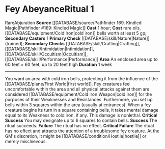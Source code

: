 ﻿---
area: "An enclosed area up to 60 feet \xD7 60 feet, up to 20 feet high"
cost: rare oils, [[DATABASE/equipment/Cold Iron|cold iron]] bells worth at least 5
  gp
duration: 1 week
heighten_level: '1'
id: '50'
level: '1'
name: Fey Abeyance
primary_check: '[[DATABASE/skill/Nature|Nature]] (trained)'
rarity: Rare
school: Abjuration
secondary_casters: '1'
secondary_check: '[[DATABASE/skill/Crafting|Crafting]] , [[DATABASE/skill/Intimidation|Intimidation]]
  , [[DATABASE/skill/Occultism|Occultism]] , [[DATABASE/skill/Performance|Performance]]'
source: '[[DATABASE/source/Pathfinder 169. Kindled Magic|Pathfinder #169: Kindled
  Magic]]'
trait:
- '[[DATABASE/trait/Abjuration|Abjuration]]'
- '[[DATABASE/trait/Rare|Rare]]'
type: Ritual

---
# Fey Abeyance<span class="item-type">Ritual 1</span>

<span class="trait-rare item-trait">Rare</span><span class="item-trait">Abjuration</span>
**Source** [[DATABASE/source/Pathfinder 169. Kindled Magic|Pathfinder #169: Kindled Magic]]
**Cast** 1 hour; **Cost** rare oils, [[DATABASE/equipment/Cold Iron|cold iron]] bells worth at least 5 gp; **Secondary Casters** 1
**Primary Check** [[DATABASE/skill/Nature|Nature]] (trained); **Secondary Checks** [[DATABASE/skill/Crafting|Crafting]], [[DATABASE/skill/Intimidation|Intimidation]], [[DATABASE/skill/Occultism|Occultism]], [[DATABASE/skill/Performance|Performance]]
**Area** An enclosed area up to 60 feet × 60 feet, up to 20 feet high
**Duration** 1 week

---
You ward an area with cold iron bells, protecting it from the influence of the [[DATABASE/plane/First World|first world]]. Fey creatures feel uncomfortable within the area and all physical attacks against them are considered [[DATABASE/equipment/Cold Iron Weapon|cold iron]] for the purposes of their Weaknesses and Resistances. Furthermore, you set up bells within 3 squares within the area (usually at entrances). When a fey creature begins its turn in a square containing bells, it takes mental damage equal to its Weakness to cold iron, if any. This damage is nonlethal.
**Critical Success** You may designate up to 6 squares to contain bells.
**Success** The ritual succeeds.
**Failure** The ritual has no effect.
**Critical Failure** The ritual has no effect and attracts the attention of a troublesome fey creature. At the GM's discretion, it might be [[DATABASE/condition/Hostile|hostile]] or merely mischievous.